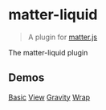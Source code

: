 # matter-liquid

> A plugin for [matter.js](https://github.com/liabru/matter-js/)

The matter-liquid plugin

## Demos
[Basic](https://wexelus.github.io/matter-liquid)
[View](https://wexelus.github.io/matter-liquid/#view)
[Gravity](https://wexelus.github.io/matter-liquid/#gravity)
[Wrap](https://wexelus.github.io/matter-liquid/#wrap)

<!-- ## Features

- Multiple liquid types support

## Install

```
npm install matter-liquid
```

Include plugin [using plugins](https://github.com/liabru/matter-js/wiki/Using-plugins)

## Usage

```javascript
``` -->
